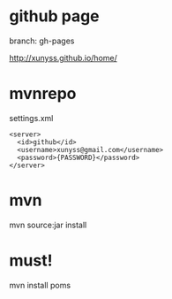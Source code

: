 # github page
branch: gh-pages

http://xunyss.github.io/home/


# mvnrepo
settings.xml

    <server>
      <id>github</id>
      <username>xunyss@gmail.com</username>
      <password>{PASSWORD}</password>
    </server>


# mvn
mvn source:jar install


# must!
mvn install poms
